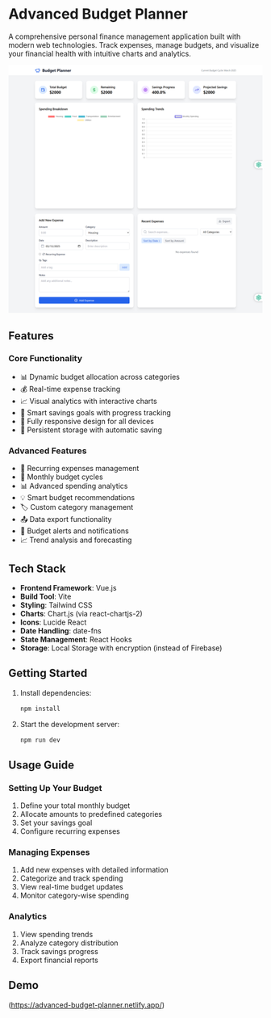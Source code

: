 # Advanced Budget Planner

A comprehensive personal finance management application built with modern web technologies. Track expenses, manage budgets, and visualize your financial health with intuitive charts and analytics.


![ Advanced Budget Planner](Project.png)
## Features

### Core Functionality
- 📊 Dynamic budget allocation across categories
- 💰 Real-time expense tracking
- 📈 Visual analytics with interactive charts
- 🎯 Smart savings goals with progress tracking
- 📱 Fully responsive design for all devices
- 💾 Persistent storage with automatic saving

### Advanced Features
- 🔄 Recurring expenses management
- 📅 Monthly budget cycles
- 📊 Advanced spending analytics
- 💡 Smart budget recommendations
- 🏷️ Custom category management
- 📤 Data export functionality
- 🔔 Budget alerts and notifications
- 📈 Trend analysis and forecasting

## Tech Stack

- **Frontend Framework**: Vue.js
- **Build Tool**: Vite
- **Styling**: Tailwind CSS
- **Charts**: Chart.js (via react-chartjs-2)
- **Icons**: Lucide React
- **Date Handling**: date-fns
- **State Management**: React Hooks
- **Storage**: Local Storage with encryption (instead of Firebase)

## Getting Started

1. Install dependencies:
   ```bash
   npm install
   ```
2. Start the development server:
   ```bash
   npm run dev
   ```

## Usage Guide

### Setting Up Your Budget
1. Define your total monthly budget
2. Allocate amounts to predefined categories
3. Set your savings goal
4. Configure recurring expenses

### Managing Expenses
1. Add new expenses with detailed information
2. Categorize and track spending
3. View real-time budget updates
4. Monitor category-wise spending

### Analytics
1. View spending trends
2. Analyze category distribution
3. Track savings progress
4. Export financial reports

## Demo 
(https://advanced-budget-planner.netlify.app/)